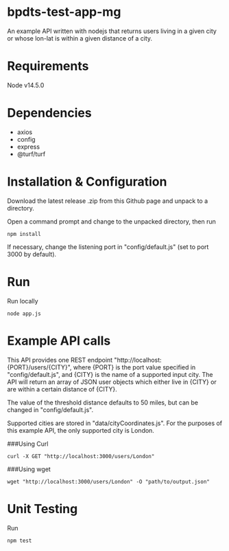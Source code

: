 # bpdts-test-app-mg
 
An example API written with nodejs that returns users living in a given city or whose lon-lat is within a given distance of a city. 

# Requirements

Node v14.5.0

# Dependencies
* axios
* config
* express
* @turf/turf

# Installation & Configuration
Download the latest release .zip from this Github page and unpack to a directory.

Open a command prompt and change to the unpacked directory, then run

`npm install`

If necessary, change the listening port in "config/default.js" (set to port 3000 by default). 

# Run
Run locally

`node app.js`

# Example API calls
This API provides one REST endpoint "http://localhost:{PORT}/users/{CITY}", where {PORT} is the port value specified in "config/default.js", and {CITY} is the name of a supported input city.
The API will return an array of JSON user objects which either live in {CITY} or are within a certain distance of {CITY}. 

The value of the threshold distance defaults to 50 miles, but can be changed in "config/default.js".

Supported cities are stored in "data/cityCoordinates.js". For the purposes of this example API, the only supported city is London.

###Using Curl

`curl -X GET "http://localhost:3000/users/London"`

###Using wget

`wget "http://localhost:3000/users/London" -O "path/to/output.json"`

# Unit Testing
Run 

`npm test`
